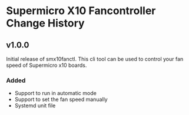 # Supermicro X10 Fancontroller Change History

## v1.0.0

Initial release of smx10fanctl. This cli tool can be used to control your fan speed of Supermicro x10 boards.

### Added

- Support to run in automatic mode
- Support to set the fan speed manually
- Systemd unit file
